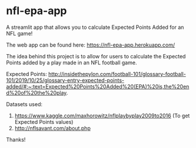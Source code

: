 # nfl-epa-app
A streamlit app that allows you to calculate Expected Points Added for an NFL game!

The web app can be found here: https://nfl-epa-app.herokuapp.com/

The idea behind this project is to allow for users to calculate the Expected Points added by a play made in an NFL football game. 

Expected Points: http://insidethepylon.com/football-101/glossary-football-101/2019/10/25/glossary-entry-expected-points-added/#:~:text=Expected%20Points%20Added%20(EPA)%20is,the%20end%20of%20the%20play.


Datasets used:
1. https://www.kaggle.com/maxhorowitz/nflplaybyplay2009to2016 (To get Expected Points values)
2. http://nflsavant.com/about.php


Thanks! 
